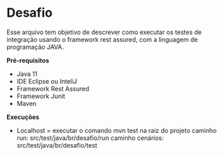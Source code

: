 # Desafio
Esse arquivo tem objetivo de descrever como executar os testes de integração usando o framework rest assured, com a linguagem de programação JAVA.

**Pré-requisitos**

- Java 11
- IDE Eclipse ou InteliJ
- Framework Rest Assured
- Framework Junit
- Maven

**Execuções**
- Localhost = executar o comando mvn test na raiz do projeto
        caminho run: src/test/java/br/desafio/run
        caminho cenários: src/test/java/br/desafio/test
